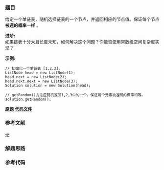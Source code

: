 ### 题目
给定一个单链表，随机选择链表的一个节点，并返回相应的节点值。保证每个节点 **被选的概率一样** 。

**进阶:**  
如果链表十分大且长度未知，如何解决这个问题？你能否使用常数级空间复杂度实现？

**示例:**

    
    
    // 初始化一个单链表 [1,2,3].
    ListNode head = new ListNode(1);
    head.next = new ListNode(2);
    head.next.next = new ListNode(3);
    Solution solution = new Solution(head);
    
    // getRandom()方法应随机返回1,2,3中的一个，保证每个元素被返回的概率相等。
    solution.getRandom();
    

 **[原题](https://leetcode-cn.com/problems/linked-list-random-node/)**    **[代码文件]()**


### 参考文献
无

### 解题思路




### 参考代码

```go


```




